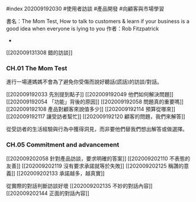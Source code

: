 #index 202009192030 #使用者訪談 #產品開發 #向顧客與市場學習 

書名：The Mom Test, How to talk to customers & learn if your business is a good idea when everyone is lying to you
作者：Rob Fitzpatrick

-

[[202009131308 錯的訪談]]

### CH.01 The Mom Test
進行一場連媽媽不會為了避免你受傷而說好聽話(謊話)的訪談/對話。

[[202009192033 先別提到點子]]
[[202009192049 他們如何解決問題]]
[[202009192054 「功能」背後的原因]]
[[202009192058 問題真的重要嗎]]
[[202009192108 產品對顧客來說值多少]]
[[202009192114 預算從哪來]]
[[202009192117 讓受訪者幫忙]]
[[202009192120 顧客的問題，我們來解答]]

從受訪者的生活經驗與行為中獲得洞見，而非要他們替我們想出解答或做選擇。

### CH.05 Commitment and advancement

[[202009202058 針對產品訪談，要求明確的答案]]
[[202009202110 不表態的友善]]
[[202009202119 沒有要求承諾就等於失敗]]
[[202009202125 稱讚的意義]]
[[202009202133 承諾越多，越真實]]

從實際的對話判斷訪談好壞
[[202009202135 不妙的對話內容]]
[[202009202144 正面的對話內容]]